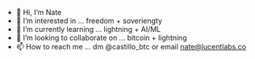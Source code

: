 - 👋 Hi, I’m Nate
- 👀 I’m interested in ... freedom + soveriengty
- 🌱 I’m currently learning ... lightning + AI/ML
- 💞️ I’m looking to collaborate on ... bitcoin + lightning
- 📫 How to reach me ... dm @castillo_btc or email nate@lucentlabs.co

<!---
nc-btc/nc-btc is a ✨ special ✨ repository because its `README.md` (this file) appears on your GitHub profile.
You can click the Preview link to take a look at your changes.
--->
